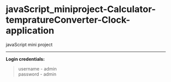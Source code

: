 # javaScript_miniproject-Calculator-tempratureConverter-Clock-application
javaScript mini project<br>
<hr>

**Login credentials:**
>username - admin<br>
>password - admin
